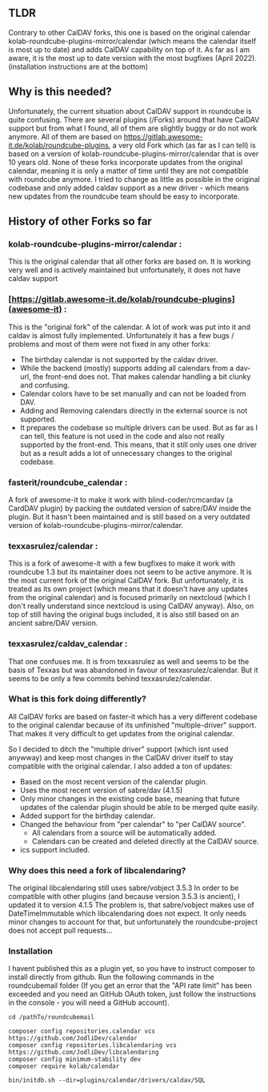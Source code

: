 ## TLDR
Contrary to other CalDAV forks, this one is based on the original calendar kolab-roundcube-plugins-mirror/calendar (which means the calendar itself is most up to date) and adds CalDAV capability on top of it. As far as I am aware, it is the most up to date version with the most bugfixes (April 2022).
(installation instructions are at the bottom)

## Why is this needed?
Unfortunately, the current situation about CalDAV support in roundcube is quite confusing. There are several plugins (/Forks) around that have CalDAV support but from what I found, all of them are slightly buggy or do not work anymore.
All of them are based on <https://gitlab.awesome-it.de/kolab/roundcube-plugins>, a very old Fork which (as far as I can tell) is based on a version of kolab-roundcube-plugins-mirror/calendar that is over 10 years old.
None of these forks incorporate updates from the original calendar, meaning it is only a matter of time until they are not compatible with roundcube anymore. I tried to change as little as possible in the original codebase and only added caldav support as a new driver - which means new updates from the roundcube team should be easy to incorporate.

## History of other Forks so far

### kolab-roundcube-plugins-mirror/calendar :
This is the original calendar that all other forks are based on. It is working very well and is actively maintained but unfortunately, it does not have caldav support

### [https://gitlab.awesome-it.de/kolab/roundcube-plugins](awesome-it) :
This is the "original fork" of the calendar. A lot of work was put into it and caldav is almost fully implemented. Unfortunately it has a few bugs / problems and most of them were not fixed in any other forks:
- The birthday calendar is not supported by the caldav driver.
- While the backend (mostly) supports adding all calendars from a dav-url, the front-end does not. That makes calendar handling a bit clunky and confusing.
- Calendar colors have to be set manually and can not be loaded from DAV.
- Adding and Removing calendars directly in the external source is not supported.
- It prepares the codebase so multiple drivers can be used. But as far as I can tell, this feature is not used in the code and also not really supported by the front-end. This means, that it still only uses one driver but as a result adds a lot of unnecessary changes to the original codebase.


### fasterit/roundcube_calendar :
A fork of awesome-it to make it work with blind-coder/rcmcardav (a CardDAV plugin) by packing the outdated version of sabre/DAV inside the plugin. But it hasn't been maintained and is still based on a very outdated version of kolab-roundcube-plugins-mirror/calendar.

### texxasrulez/calendar :
This is a fork of awesome-it with a few bugfixes to make it work with roundcube 1.3 but its maintainer does not seem to be active anymore.
It is the most current fork of the original CalDAV fork. But unfortunately, it is treated as its own project (which means that it doesn't have any updates from the original calendar) and is focused primarily on nextcloud (which I don't really understand since nextcloud is using CalDAV anyway).
Also, on top of still having the original bugs included, it is also still based on an ancient sabre/DAV version.

### texxasrulez/caldav_calendar :
That one confuses me. It is from texxasrulez as well and seems to be the basis of Texxas but was abandoned in favour of texxasrulez/calendar. But it seems to be only a few commits behind texxasrulez/calendar.


### What is this fork doing differently?

All CalDAV forks are based on faster-it which has a very different codebase to the original calendar because of its unfinished "multiple-driver" support. That makes it very difficult to get updates from the original calendar.

So I decided to ditch the "multiple driver" support (which isnt used anywway) and keep most changes in the CalDAV driver itself to stay compatible with the original calendar. I also added a ton of updates:
- Based on the most recent version of the calendar plugin.
- Uses the most recent version of sabre/dav (4.1.5)
- Only minor changes in the existing code base, meaning that future updates of the calendar plugin should be able to be merged quite easily.
- Added support for the birthday calendar.
- Changed the behaviour from "per calendar" to "per CalDAV source".
   - All calendars from a source will be automatically added.
   - Calendars can be created and deleted directly at the CalDAV source.
- ics support included.

### Why does this need a fork of libcalendaring?
The original libcalendaring still uses sabre/vobject 3.5.3
In order to be compatible with other plugins (and because version 3.5.3 is ancient), I updated it to version 4.1.5
The problem is, that sabre/vobject makes use of DateTimeImmutable which libcalendaring does not expect.
It only needs minor changes to account for that, but unfortunately the roundcube-project does not accept pull requests...

### Installation
I havent published this as a plugin yet, so you have to instruct composer to install directly from github. Run the following commands in the roundcubemail folder
(If you get an error that the "API rate limit" has been exceeded and you need an GitHub OAuth token, just follow the instructions in the console - you will need a GitHub account).
```
cd /pathTo/roundcubemail

composer config repositories.calendar vcs https://github.com/JodliDev/calendar
composer config repositories.libcalendaring vcs https://github.com/JodliDev/libcalendaring
composer config minimum-stability dev
composer require kolab/calendar

bin/initdb.sh --dir=plugins/calendar/drivers/caldav/SQL
```
